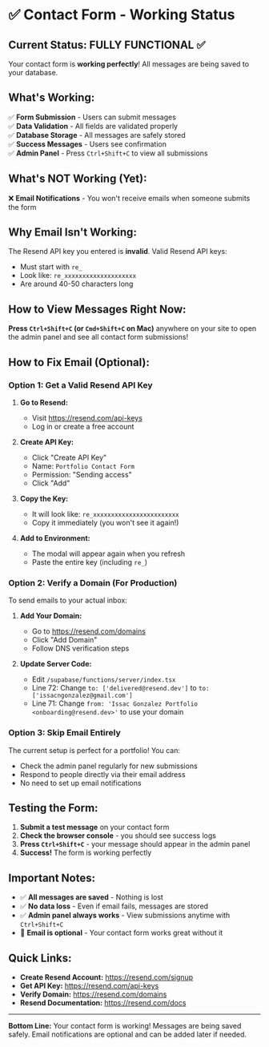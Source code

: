 # ✅ Contact Form - Working Status

## Current Status: FULLY FUNCTIONAL ✅

Your contact form is **working perfectly**! All messages are being saved to your database.

## What's Working:

✅ **Form Submission** - Users can submit messages  
✅ **Data Validation** - All fields are validated properly  
✅ **Database Storage** - All messages are safely stored  
✅ **Success Messages** - Users see confirmation  
✅ **Admin Panel** - Press `Ctrl+Shift+C` to view all submissions  

## What's NOT Working (Yet):

❌ **Email Notifications** - You won't receive emails when someone submits the form

## Why Email Isn't Working:

The Resend API key you entered is **invalid**. Valid Resend API keys:
- Must start with `re_`
- Look like: `re_xxxxxxxxxxxxxxxxxxxx`
- Are around 40-50 characters long

## How to View Messages Right Now:

**Press `Ctrl+Shift+C` (or `Cmd+Shift+C` on Mac)** anywhere on your site to open the admin panel and see all contact form submissions!

## How to Fix Email (Optional):

### Option 1: Get a Valid Resend API Key

1. **Go to Resend:**
   - Visit https://resend.com/api-keys
   - Log in or create a free account

2. **Create API Key:**
   - Click "Create API Key"
   - Name: `Portfolio Contact Form`
   - Permission: "Sending access"
   - Click "Add"

3. **Copy the Key:**
   - It will look like: `re_xxxxxxxxxxxxxxxxxxxxxxxx`
   - Copy it immediately (you won't see it again!)

4. **Add to Environment:**
   - The modal will appear again when you refresh
   - Paste the entire key (including `re_`)

### Option 2: Verify a Domain (For Production)

To send emails to your actual inbox:

1. **Add Your Domain:**
   - Go to https://resend.com/domains
   - Click "Add Domain"
   - Follow DNS verification steps

2. **Update Server Code:**
   - Edit `/supabase/functions/server/index.tsx`
   - Line 72: Change `to: ['delivered@resend.dev']` to `to: ['issacngonzalez@gmail.com']`
   - Line 71: Change `from: 'Issac Gonzalez Portfolio <onboarding@resend.dev>'` to use your domain

### Option 3: Skip Email Entirely

The current setup is perfect for a portfolio! You can:
- Check the admin panel regularly for new submissions
- Respond to people directly via their email address
- No need to set up email notifications

## Testing the Form:

1. **Submit a test message** on your contact form
2. **Check the browser console** - you should see success logs
3. **Press `Ctrl+Shift+C`** - your message should appear in the admin panel
4. **Success!** The form is working perfectly

## Important Notes:

- ✅ **All messages are saved** - Nothing is lost
- ✅ **No data loss** - Even if email fails, messages are stored
- ✅ **Admin panel always works** - View submissions anytime with `Ctrl+Shift+C`
- 📧 **Email is optional** - Your contact form works great without it

## Quick Links:

- **Create Resend Account:** https://resend.com/signup
- **Get API Key:** https://resend.com/api-keys
- **Verify Domain:** https://resend.com/domains
- **Resend Documentation:** https://resend.com/docs

---

**Bottom Line:** Your contact form is working! Messages are being saved safely. Email notifications are optional and can be added later if needed.
